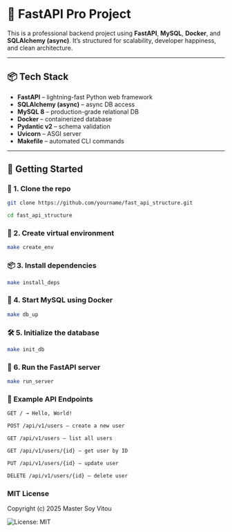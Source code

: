 # 🚀 FastAPI Pro Project

This is a professional backend project using **FastAPI**, **MySQL**, **Docker**, and **SQLAlchemy (async)**. It’s structured for scalability, developer happiness, and clean architecture.

---

## 📦 Tech Stack

- **FastAPI** – lightning-fast Python web framework  
- **SQLAlchemy (async)** – async DB access  
- **MySQL 8** – production-grade relational DB  
- **Docker** – containerized database  
- **Pydantic v2** – schema validation  
- **Uvicorn** – ASGI server  
- **Makefile** – automated CLI commands  
---


## 🚀 Getting Started

### 🔧 1. Clone the repo

```bash
git clone https://github.com/yourname/fast_api_structure.git

```

```bash
cd fast_api_structure
```

### 🐍 2. Create virtual environment

```bash
make create_env
```

### 📦 3. Install dependencies

```bash
make install_deps
```

### 🐳 4. Start MySQL using Docker

```bash
make db_up
```

### 🛠 5. Initialize the database

```bash
make init_db
```

### 🚀 6. Run the FastAPI server

```bash
make run_server
```




### 🧪 Example API Endpoints

```bash
GET / → Hello, World!

POST /api/v1/users – create a new user

GET /api/v1/users – list all users

GET /api/v1/users/{id} – get user by ID

PUT /api/v1/users/{id} – update user

DELETE /api/v1/users/{id} – delete user
```


### MIT License

Copyright (c) 2025 Master Soy Vitou

![License: MIT](https://img.shields.io/badge/License-MIT-yellow.svg)